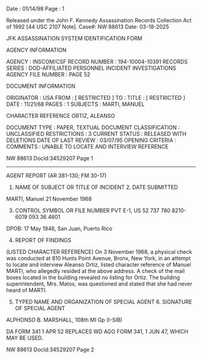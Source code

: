 Date : 01/14/98
Page : 1

Released under the John F. Kennedy
Assassination Records Collection Act of
1992 [44 USC 2107 Note]. Case#: NW
88613 Date: 03-18-2025

JFK ASSASSINATION SYSTEM
IDENTIFICATION FORM

AGENCY INFORMATION

AGENCY : INSCOM/CSF
RECORD NUMBER : 194-10004-10391
RECORDS SERIES : DOD-AFFILIATED PERSONNEL INCIDENT INVESTIGATIONS
AGENCY FILE NUMBER : PAGE 52

DOCUMENT INFORMATION

ORIGINATOR : USA
FROM : [ RESTRICTED ]
TO :
TITLE : [ RESTRICTED ]
DATE : 11/21/68
PAGES : 1
SUBJECTS : MARTI, MANUEL

CHARACTER REFERENCE
ORTIZ, ALEANSO

DOCUMENT TYPE : PAPER, TEXTUAL DOCUMENT
CLASSIFICATION : UNCLASSIFIED
RESTRICTIONS : 3
CURRENT STATUS : RELEASED WITH DELETIONS
DATE OF LAST REVIEW : 03/07/95
OPENING CRITERIA :
COMMENTS : UNABLE TO LOCATE AND INTERVIEW REFERENCE

NW 88613 DocId:34529207 Page 1

---

AGENT REPORT
(AR 381-130; FM 30-17)

1. NAME OF SUBJECT OR TITLE OF INCIDENT 2. DATE SUBMITTED

MARTI, Manuel 21 November 1968

3. CONTROL SYMBOL OR FILE NUMBER
PVT E-1, US 52 737 780 8210-6019
093 36 4601

DPOB: 17 May 1946, San Juan, Puerto Rico

4. REPORT OF FINDINGS

(LISTED CHARACTER REFERENCE) On 3 November 1968, a physical
check was conducted at 810 Hunts Point Avenue, Bronx, New York, in an
attempt to locate and interview Aleanso Ortiz, listed character reference
of Manuel MARTI, who allegedly resided at the above address. A check of
the mail boxes located in the building revealed no listing for Ortiz.
The building superintendent, Mrs. Matos, was questioned and stated that
she had never heard of MARTI.

5. TYPED NAME AND ORGANIZATION OF SPECIAL AGENT 6. SIGNATURE OF SPECIAL AGENT

ALPHONSO B. MARSHALL, 108th MI Gp (I-SIB)

DA FORM 341
1 APR 52 REPLACES WD AGO FORM 341, 1 JUN 47, WHICH MAY BE USED.

NW 88613 DocId:34529207 Page 2
